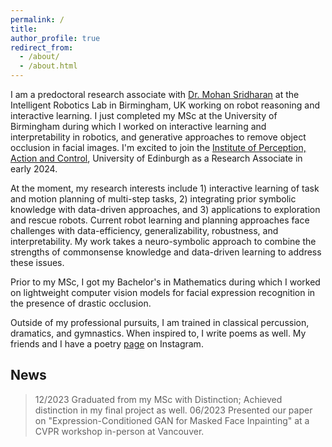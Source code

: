 ```yaml
---
permalink: /
title: 
author_profile: true
redirect_from: 
  - /about/
  - /about.html
---
```


I am a predoctoral research associate with [Dr. Mohan Sridharan](https://www.cs.bham.ac.uk/~sridharm/index.html) at the Intelligent Robotics Lab in Birmingham, UK working on robot reasoning and interactive learning. I just completed my MSc at the University of Birmingham during which I worked on interactive learning and interpretability in robotics, and generative approaches to remove object occlusion in facial images. I'm excited to join the [Institute of Perception, Action and Control](https://web.inf.ed.ac.uk/ipab), University of Edinburgh as a Research Associate in early 2024. 

At the moment, my research interests include 1) interactive learning of task and motion planning of multi-step tasks, 2) integrating prior symbolic knowledge with data-driven approaches, and 3) applications to exploration and rescue robots. Current robot learning and planning approaches face challenges with data-efficiency, generalizability, robustness, and interpretability. My work takes a neuro-symbolic approach to combine the strengths of commonsense knowledge and data-driven learning to address these issues. 

Prior to my MSc, I got my Bachelor's in Mathematics during which I worked on lightweight computer vision models for facial expression recognition in the presence of drastic occlusion.

Outside of my professional pursuits, I am trained in classical percussion, dramatics, and gymnastics. When inspired to, I write poems as well. My friends and I have a poetry [page](https://www.instagram.com/thehollowreed/?hl=en-gb) on Instagram.

## News
> 12/2023  Graduated from my MSc with Distinction; Achieved distinction in my final project as well.
>  06/2023  Presented our paper on "Expression-Conditioned GAN for Masked Face Inpainting" at a CVPR workshop in-person at Vancouver.
